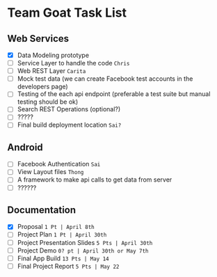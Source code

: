 # Team Goat Task List

## Web Services
- [x] Data Modeling prototype
- [ ] Service Layer to handle the code `Chris`
- [ ] Web REST Layer `Carita`
- [ ] Mock test data (we can create Facebook test accounts in the developers page)
- [ ] Testing of the each api endpoint (preferable a test suite but manual testing should be ok)
- [ ] Search REST Operations (optional?)
- [ ] ?????
- [ ] Final build deployment location `Sai?`

## Android
- [ ] Facebook Authentication `Sai`
- [ ] View Layout files `Thong`
- [ ] A framework to make api calls to get data from server
- [ ] ??????

## Documentation
- [x] Proposal `1 Pt | April 8th`
- [ ] Project Plan `1 Pt | April 30th`
- [ ] Project Presentation Slides `5 Pts | April 30th`
- [ ] Project Demo `0? pt | April 30th or May 7th`
- [ ] Final App Build `13 Pts | May 14`
- [ ] Final Project Report `5 Pts | May 22`
